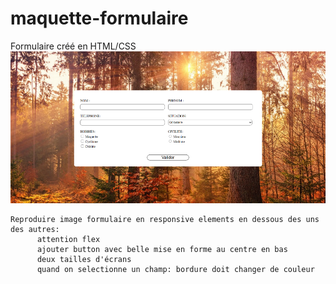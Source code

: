 # maquette-formulaire
Formulaire créé en HTML/CSS 
![formulaire](/maquette-formulaire.png)

    Reproduire image formulaire en responsive elements en dessous des uns des autres:
          attention flex
          ajouter button avec belle mise en forme au centre en bas
          deux tailles d'écrans
          quand on selectionne un champ: bordure doit changer de couleur
